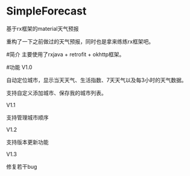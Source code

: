 # SimpleForecast
基于rx框架的material天气预报

重构了一下之前做过的天气预报，同时也是拿来练练rx框架吧。

#简介
  主要使用了rxjava + retrofit + okhttp框架。
  
#功能
V1.0

自动定位城市，显示当天天气、生活指数、7天天气以及每3小时的天气数据。

支持自定义添加城市、保存我的城市列表。

V1.1

支持管理城市顺序

V1.2

支持版本更新功能

V1.3

修复若干bug